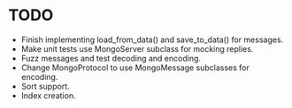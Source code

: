 # TODO

 * Finish implementing load_from_data() and save_to_data() for messages.
 * Make unit tests use MongoServer subclass for mocking replies.
 * Fuzz messages and test decoding and encoding.
 * Change MongoProtocol to use MongoMessage subclasses for encoding.
 * Sort support.
 * Index creation.

